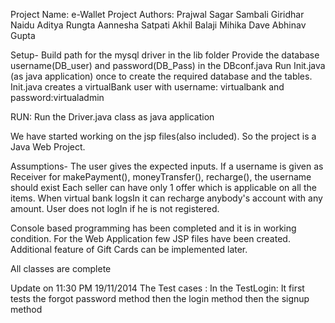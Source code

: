 Project Name: e-Wallet Project Authors: Prajwal Sagar Sambali Giridhar Naidu Aditya Rungta Aannesha Satpati Akhil Balaji Mihika Dave Abhinav Gupta

Setup- 	Build path for the mysql driver in the lib folder
		Provide the database username(DB_user) and password(DB_Pass) in the DBconf.java
		Run Init.java (as java application) once to create the required database and the tables.
		Init.java creates a virtualBank user with username: virtualbank and password:virtualadmin

RUN:
Run the Driver.java class as java application

We have started working on the jsp files(also included). So the project is a Java Web Project.

Assumptions- The user gives the expected inputs.
			 If a username is given as Receiver for  makePayment(), moneyTransfer(), recharge(), the username should exist
			 Each seller can have only 1 offer which is applicable on all the items.
			 When virtual bank logsIn it can recharge anybody's account with any amount.
			 User does not logIn if he is not registered.

Console based programming has been completed and it is in working condition. For the Web Application few JSP files have been created. Additional feature of Gift Cards can be implemented later.

All classes are complete

Update on 11:30 PM 19/11/2014
The Test cases :
	In the TestLogin:
			It first tests the forgot password method
			then the login method
			then the signup method

